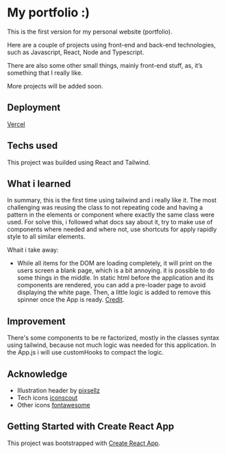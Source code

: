 # My portfolio :)
This is the first version for my personal website (portfolio).

Here are a couple of projects using front-end and back-end technologies, such as
Javascript, React, Node and Typescript.

There are also some other small things, mainly front-end stuff, as, it’s something that
I really like.

More projects will be added soon.

## Deployment
[Vercel](https://portfolio-juan-dgr.vercel.app/)

## Techs used
This project was builded using React and Tailwind.

## What i learned
In summary, this is the first time using tailwind and i really like it.
The most challenging was reusing the class to not repeating code and having a pattern
in the elements or component where exactly the same class were used. For solve this, i 
followed what docs say about it, try to make use of components where needed and where not,
use shortcuts for apply rapidly style to all similar elements.

Whait i take away:

- While all items for the DOM are loading completely, it will print on the users screen a blank page, which is a bit annoying. it is possible to do some things in the middle. In static html before the application and its components are rendered, you can add a pre-loader page to avoid displaying the white page. Then, a little logic is added to remove this spinner once the App is ready. [Credit](https://stackoverflow.com/questions/40987309/react-display-loading-screen-while-dom-is-rendering#:~:text=A%20workaround%20is%20to%20add,comment%2C%20the%20loader%20will%20disappear.).

## Improvement 
There's some components to be re factorized, mostly in the classes syntax using tailwind,
because not much logic was needed for this application. In the App.js i will use customHooks to compact
the logic.

## Acknowledge
- Illustration header by [pixsellz](https://iconscout.com/contributors/pixsellz)
- Tech icons [iconscout](https://iconscout.com/)
- Other icons [fontawesome](https://fontawesome.com/)

## Getting Started with Create React App

This project was bootstrapped with [Create React App](https://github.com/facebook/create-react-app).

